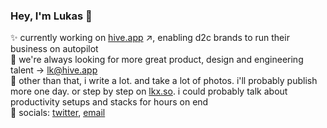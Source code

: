 ### Hey, I'm Lukas 👋

✨ currently working on <a href="http://hive.app/" target="_blank">hive.app</a> ↗, enabling d2c brands to run their business on autopilot <br>
🎨 we're always looking for more great product, design and engineering talent → lk@hive.app <br>
📝 other than that, i write a lot. and take a lot of photos. i'll probably publish more one day. or step by step on <a href="https://lkx.so">lkx.so</a>. i could probably talk about productivity setups and stacks for hours on end <br>
📱 socials: <a href="twitter.com/lukasklinser">twitter</a>, <a href="mailto:klinser.lukas@gmail.com">email</a> 

<!--
**lukasklinser/lukasklinser** is a ✨ _special_ ✨ repository because its `README.md` (this file) appears on your GitHub profile.

Here are some ideas to get you started:

- 🔭 I’m currently working on ...
- 🌱 I’m currently learning ...
- 👯 I’m looking to collaborate on ...
- 🤔 I’m looking for help with ...
- 💬 Ask me about ...
- 📫 How to reach me: ...
- 😄 Pronouns: ...
- ⚡ Fun fact: ...
-->
